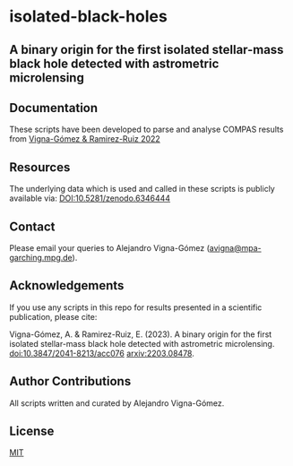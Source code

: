 # isolated-black-holes
## A binary origin for the first isolated stellar-mass black hole detected with astrometric microlensing

## Documentation
These scripts have been developed to parse and analyse COMPAS results from [Vigna-Gómez & Ramirez-Ruiz 2022](https://arxiv.org/abs/2203.08478)

## Resources
The underlying data which is used and called in these scripts is publicly available via:
[DOI:10.5281/zenodo.6346444](https://zenodo.org/record/6346444)

## Contact
Please email your queries to Alejandro Vigna-Gómez (avigna@mpa-garching.mpg.de).

## Acknowledgements
If you use any scripts in this repo for results presented in a scientific publication, please cite:

Vigna-Gómez, A. & Ramirez-Ruiz, E. (2023). A binary origin for the first isolated stellar-mass black hole detected with astrometric microlensing.
[doi:10.3847/2041-8213/acc076](https://iopscience.iop.org/article/10.3847/2041-8213/acc076) [arxiv:2203.08478](https://arxiv.org/abs/2203.08478).

## Author Contributions
All scripts written and curated by Alejandro Vigna-Gómez. 

## License
[MIT](https://choosealicense.com/licenses/mit/)
